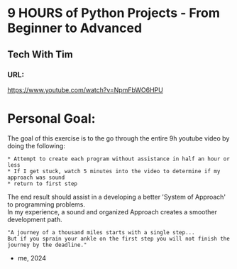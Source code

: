 # 9 HOURS of Python Projects - From Beginner to Advanced
## Tech With Tim
### URL:
https://www.youtube.com/watch?v=NpmFbWO6HPU

# Personal Goal:
The goal of this exercise is to the go through the entire 9h youtube video by doing the following:

    * Attempt to create each program without assistance in half an hour or less
    * If I get stuck, watch 5 minutes into the video to determine if my approach was sound
    * return to first step

The end result should assist in a developing a better 'System of Approach' to programming problems. <br>
In my experience, a sound and organized Approach creates a smoother development path.

```
"A journey of a thousand miles starts with a single step...
But if you sprain your ankle on the first step you will not finish the journey by the deadline."
```
- me, 2024